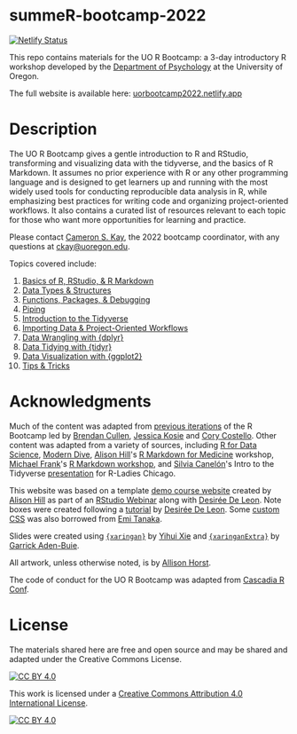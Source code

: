 # summeR-bootcamp-2022

[![Netlify Status](https://api.netlify.com/api/v1/badges/9af47a19-4cf5-47c1-8c42-0f51dcf2bb2b/deploy-status)](https://app.netlify.com/sites/uorbootcamp2022/deploys)

This repo contains materials for the UO R Bootcamp: a 3-day introductory R workshop developed by the [Department of Psychology](https://psychology.uoregon.edu/) at the University of Oregon. 

The full website is available here: [uorbootcamp2022.netlify.app](https://uorbootcamp2022.netlify.app/)

# Description

The UO R Bootcamp gives a gentle introduction to R and RStudio, transforming and visualizing data with the tidyverse, and the basics of R Markdown. It assumes no prior experience with R or any other programming language and is designed to get learners up and running with the most widely used tools for conducting reproducible data analysis in R, while emphasizing best practices for writing code and organizing project-oriented workflows. It also contains a curated list of resources relevant to each topic for those who want more opportunities for learning and practice. 

Please contact [Cameron S. Kay](https://cameronstuartkay.com), the 2022 bootcamp coordinator, with any questions at [ckay@uoregon.edu](mailto:ckay@uoregon.edu).

Topics covered include:

1. [Basics of R, RStudio, & R Markdown](https://uorbootcamp2022.netlify.app/post/01-r-basics/)
2. [Data Types & Structures](https://uorbootcamp2022.netlify.app/post/03-data-types/)
3. [Functions, Packages, & Debugging](https://uorbootcamp2022.netlify.app/post/04-functions/)
4. [Piping](https://uorbootcamp2022.netlify.app/post/06-pipes/)
5. [Introduction to the Tidyverse](https://uorbootcamp2022.netlify.app/post/05-intro-tidyverse/)
6. [Importing Data & Project-Oriented Workflows](https://uorbootcamp2022.netlify.app/post/07-importing-workflows/)
7. [Data Wrangling with {dplyr}](https://uorbootcamp2022.netlify.app/post/08-dplyr/)
8. [Data Tidying with {tidyr}](https://uorbootcamp2022.netlify.app/post/09-tidyr/)
9. [Data Visualization with {ggplot2}](https://uorbootcamp2022.netlify.app/post/10-ggplot2/)
10. [Tips & Tricks](https://uorbootcamp2022.netlify.app/post/11-tips/)

# Acknowledgments

Much of the content was adapted from [previous iterations](https://github.com/uopsych) of the R Bootcamp led by [Brendan Cullen](https://bcullen.rbind.io/), [Jessica Kosie](https://jkosie.github.io/) and [Cory Costello](https://corykcostello.com/). Other content was adapted from a variety of sources, including [R for Data Science](https://r4ds.had.co.nz/), [Modern Dive](https://moderndive.com/), [Alison Hill](https://alison.rbind.io/)'s [R Markdown for Medicine](https://rmd4medicine.netlify.app/) workshop, [Michael Frank](https://web.stanford.edu/~mcfrank/)'s [R Markdown workshop](https://github.com/mcfrank/rmarkdown-workshop), and [Silvia Canelón](https://silvia.rbind.io/)'s Intro to the Tidyverse [presentation](https://github.com/spcanelon/2020-rladies-chi-tidyverse) for R-Ladies Chicago. 

This website was based on a template [demo course website](https://github.com/apreshill/share-blogdown) created by [Alison Hill](https://alison.rbind.io) as part of an [RStudio Webinar](https://rstudio.com/resources/webinars/sharing-on-short-notice-how-to-get-your-materials-online-with-r-markdown/) along with [Desirée De Leon](https://desiree.rbind.io/). Note boxes were created following a [tutorial](https://desiree.rbind.io/post/2019/making-tip-boxes-with-bookdown-and-rmarkdown/) by [Desirée De Leon](https://desiree.rbind.io/). Some [custom CSS](https://github.com/emitanaka/ninja-theme) was also borrowed from [Emi Tanaka](https://emitanaka.org/). 

Slides were created using [`{xaringan}`](https://github.com/yihui/xaringan) by [Yihui Xie](https://yihui.org/) and [`{xaringanExtra}`](https://pkg.garrickadenbuie.com/xaringanExtra/#/) by [Garrick Aden-Buie](https://www.garrickadenbuie.com/). 

All artwork, unless otherwise noted, is by [Allison Horst](https://twitter.com/allison_horst). 

The code of conduct for the UO R Bootcamp was adapted from [Cascadia R Conf](https://cascadiarconf.com/policies/).

# License

The materials shared here are free and open source and may be shared and adapted under the Creative Commons License.

[![CC BY 4.0][cc-by-shield]][cc-by]

This work is licensed under a
[Creative Commons Attribution 4.0 International License][cc-by].

[![CC BY 4.0][cc-by-image]][cc-by]

[cc-by]: http://creativecommons.org/licenses/by/4.0/
[cc-by-image]: https://i.creativecommons.org/l/by/4.0/88x31.png
[cc-by-shield]: https://img.shields.io/badge/License-CC%20BY%204.0-lightgrey.svg
